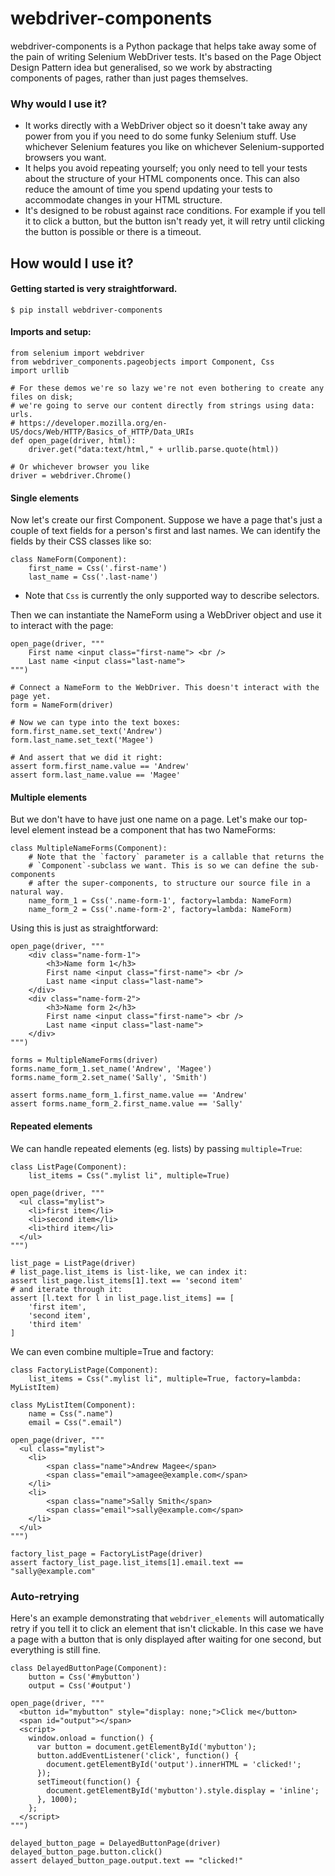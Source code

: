 # webdriver-components

webdriver-components is a Python package that helps take away some of the pain
of writing Selenium WebDriver tests. It's based on the Page Object Design
Pattern idea but generalised, so we work by abstracting components of pages,
rather than just pages themselves.

### Why would I use it?

- It works directly with a WebDriver object so it doesn't take away any power
  from you if you need to do some funky Selenium stuff. Use whichever Selenium
  features you like on whichever Selenium-supported browsers you want.
- It helps you avoid repeating yourself; you only need to tell your tests about
  the structure of your HTML components once. This can also reduce the amount of
  time you spend updating your tests to accommodate changes in your HTML
  structure.
- It's designed to be robust against race conditions. For example if you tell it
  to click a button, but the button isn't ready yet, it will retry until clicking
  the button is possible or there is a timeout.

## How would I use it?


#### Getting started is very straightforward.


    $ pip install webdriver-components


#### Imports and setup:


    from selenium import webdriver
    from webdriver_components.pageobjects import Component, Css
    import urllib

    # For these demos we're so lazy we're not even bothering to create any files on disk;
    # we're going to serve our content directly from strings using data: urls.
    # https://developer.mozilla.org/en-US/docs/Web/HTTP/Basics_of_HTTP/Data_URIs
    def open_page(driver, html):
        driver.get("data:text/html," + urllib.parse.quote(html))
    
    # Or whichever browser you like
    driver = webdriver.Chrome()


#### Single elements

Now let's create our first Component. Suppose we have a page that's just a
couple of text fields for a person's first and last names. We can identify the
fields by their CSS classes like so:


    class NameForm(Component):
        first_name = Css('.first-name')
        last_name = Css('.last-name')

- Note that `Css` is currently the only supported way to describe selectors.

Then we can instantiate the NameForm using a WebDriver object and use it to
interact with the page:

    open_page(driver, """
        First name <input class="first-name"> <br />
        Last name <input class="last-name">
    """)

    # Connect a NameForm to the WebDriver. This doesn't interact with the page yet.
    form = NameForm(driver)

    # Now we can type into the text boxes:
    form.first_name.set_text('Andrew')
    form.last_name.set_text('Magee')

    # And assert that we did it right:
    assert form.first_name.value == 'Andrew'
    assert form.last_name.value == 'Magee'

#### Multiple elements

But we don't have to have just one name on a page. Let's make our top-level
element instead be a component that has two NameForms:

    class MultipleNameForms(Component):
        # Note that the `factory` parameter is a callable that returns the
        # `Component`-subclass we want. This is so we can define the sub-components
        # after the super-components, to structure our source file in a natural way.
        name_form_1 = Css('.name-form-1', factory=lambda: NameForm)
        name_form_2 = Css('.name-form-2', factory=lambda: NameForm)

Using this is just as straightforward:

    open_page(driver, """
        <div class="name-form-1">
            <h3>Name form 1</h3>
            First name <input class="first-name"> <br />
            Last name <input class="last-name">
        </div>
        <div class="name-form-2">
            <h3>Name form 2</h3>
            First name <input class="first-name"> <br />
            Last name <input class="last-name">
        </div>
    """)

    forms = MultipleNameForms(driver)
    forms.name_form_1.set_name('Andrew', 'Magee')
    forms.name_form_2.set_name('Sally', 'Smith')

    assert forms.name_form_1.first_name.value == 'Andrew'
    assert forms.name_form_2.first_name.value == 'Sally'

#### Repeated elements

We can handle repeated elements (eg. lists) by passing `multiple=True`:


    class ListPage(Component):
        list_items = Css(".mylist li", multiple=True)

    open_page(driver, """
      <ul class="mylist">
        <li>first item</li>
        <li>second item</li>
        <li>third item</li>
      </ul>
    """)

    list_page = ListPage(driver)
    # list_page.list_items is list-like, we can index it:
    assert list_page.list_items[1].text == 'second item'
    # and iterate through it:
    assert [l.text for l in list_page.list_items] == [
        'first item',
        'second item',
        'third item'
    ]

We can even combine multiple=True and factory:

    class FactoryListPage(Component):
        list_items = Css(".mylist li", multiple=True, factory=lambda: MyListItem)

    class MyListItem(Component):
        name = Css(".name")
        email = Css(".email")

    open_page(driver, """
      <ul class="mylist">
        <li>
            <span class="name">Andrew Magee</span>
            <span class="email">amagee@example.com</span>
        </li>
        <li>
            <span class="name">Sally Smith</span>
            <span class="email">sally@example.com</span>
        </li>
      </ul>
    """)

    factory_list_page = FactoryListPage(driver)
    assert factory_list_page.list_items[1].email.text == "sally@example.com"

### Auto-retrying

Here's an example demonstrating that `webdriver_elements` will automatically
retry if you tell it to click an element that isn't clickable. In this case we
have a page with a button that is only displayed after waiting for one second,
but everything is still fine.

    class DelayedButtonPage(Component):
        button = Css('#mybutton')
        output = Css('#output')

    open_page(driver, """
      <button id="mybutton" style="display: none;">Click me</button>
      <span id="output"></span>
      <script>
        window.onload = function() {
          var button = document.getElementById('mybutton');
          button.addEventListener('click', function() {
            document.getElementById('output').innerHTML = 'clicked!';
          });
          setTimeout(function() {
            document.getElementById('mybutton').style.display = 'inline';
          }, 1000);
        };
      </script>
    """)

    delayed_button_page = DelayedButtonPage(driver)
    delayed_button_page.button.click()
    assert delayed_button_page.output.text == "clicked!"
